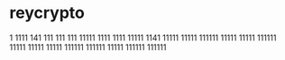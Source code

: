 # reycrypto
1
1111
141
111
111
111
11111
1111
1111
11111
1141
11111
11111
111111
11111
11111
111111
11111
11111
11111
111111
111111
11111
111111
111111
